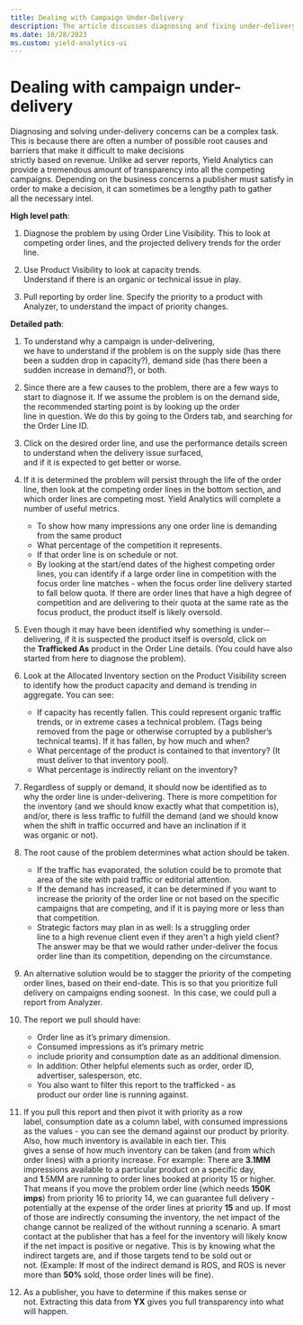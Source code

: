 ```yaml
---
title: Dealing with Campaign Under-Delivery
description: The article discusses diagnosing and fixing under-delivery issues in different scenarios, exploring root causes and noting how political obstacles complicate solutions.
ms.date: 10/28/2023
ms.custom: yield-analytics-ui
---
```

# Dealing with campaign under-delivery

Diagnosing and solving under-delivery concerns can be a complex task. This is because there are often a number of possible root causes and barriers that make it difficult to make decisions strictly based on revenue. Unlike ad server reports, Yield Analytics can provide a tremendous amount of transparency into all the competing campaigns. Depending on the business concerns a publisher must satisfy in order to make a decision, it can sometimes be a lengthy path to gather all the necessary intel.

**High level path**:

1. Diagnose the problem by using Order Line Visibility. This to look at competing order lines, and the projected delivery trends for the order line.

1. Use Product Visibility to look at capacity trends. Understand if there is an organic or technical issue in play.

1. Pull reporting by order line. Specify the priority to a product with Analyzer, to understand the impact of priority changes.

**Detailed path**:

1. To understand why a campaign is under-­delivering, we have to understand if the problem is on the supply side (has there been a sudden drop in capacity?), demand side (has there been a sudden increase in demand?), or both.

1. Since there are a few causes to the problem, there are a few ways to start to diagnose it. If we assume the problem is on the demand side, the recommended starting point is by looking up the order line in question. We do this by going to the Orders tab, and searching for the Order Line ID.

1. Click on the desired order line, and use the performance details screen to understand when the delivery issue surfaced,
  and if it is expected to get better or worse.

1. If it is determined the problem will persist through the life of the order line, then look at the competing order lines in the bottom section, and which order lines are competing most. Yield Analytics will complete a number of useful metrics.
   - To show how many impressions any one order line is demanding from the same product
   - What percentage of the competition it represents.
   - If that order line is on schedule or not.
   - By looking at the start/end dates of the highest competing order lines, you can identify if a large order line in competition with the focus order line matches - when the focus order line delivery started to fall below quota. If there are order lines that have a high degree of competition and are delivering to their quota at the same rate as the focus product, the product itself is likely oversold.

1. Even though it may have been identified why something is under-­delivering, if it is suspected the product itself is oversold, click on the **Trafficked As** product in the Order Line details. (You could have also started from here to diagnose the problem).

1. Look at the Allocated Inventory section on the Product Visibility screen to identify how the product capacity and demand is trending in aggregate. You can see:
   - If capacity has recently fallen. This could represent organic traffic trends, or in extreme cases a technical problem. (Tags being removed from the page or otherwise corrupted by a publisher’s technical teams). If it has fallen, by how much and when?
   - What percentage of the product is contained to that inventory? (It must deliver to that inventory pool).
   - What percentage is indirectly reliant on the inventory?

1. Regardless of supply or demand, it should now be identified as to why the order line is under-delivering. There is more competition for the inventory (and we should know exactly what that competition is), and/or, there is less traffic to fulfill the demand (and we should know when the shift in traffic occurred and have an inclination if it was organic or not).

1. The root cause of the problem determines what action should be taken.
   - If the traffic has evaporated, the solution could be to promote that area of the site with paid traffic or editorial attention.
   - If the demand has increased, it can be determined if you want to increase the priority of the order line or not based on the specific campaigns that are competing, and if it is paying more or less than that competition.
   - Strategic factors may plan in as well: Is a struggling order line to a high revenue client even if they aren't a high yield client?  The answer may be that we would rather under-deliver the focus order line than its competition, depending on the circumstance.

1. An alternative solution would be to stagger the priority of the competing order lines, based on their end-date. This is so that you prioritize full delivery on campaigns ending soonest.  In this case, we could pull a report from Analyzer.

1. The report we pull should have:
   - Order line as it’s primary dimension.
   - Consumed impressions as it’s primary metric
   - include priority and consumption date as an additional dimension.
   - In addition: Other helpful elements such as order, order ID, advertiser, salesperson, etc.
   - You also want to filter this report to the trafficked - as product our order line is running against.

1. If you pull this report and then pivot it with priority as a row label, consumption date as a column label, with consumed impressions as the values - you can see the demand against our product by priority. Also, how much inventory is available in each tier. This gives a sense of how much inventory can be taken (and from which order lines) with a priority increase. For example: There are **3.1MM** impressions available to a particular product on a specific day, and **1**.5MM are running to order lines booked at priority 15 or higher. That means if you move the problem order line (which needs **150K imps**) from priority 16 to priority 14, we can guarantee full delivery - potentially at the expense of the order lines at priority **15** and up. If most of those are indirectly consuming the inventory, the net impact of the change cannot be realized of the without running a scenario. A smart contact at the publisher that has a feel for the inventory will likely know if the net impact is positive or negative. This is by knowing what the indirect targets are, and if those targets tend to be sold out or not. (Example: If most of the indirect demand is ROS, and ROS is never more than **50%** sold, those order lines will be fine).

1. As a publisher, you have to determine if this makes sense or not. Extracting this data from **YX** gives you full transparency into what will happen.
